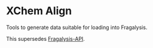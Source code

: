 # XChem Align

Tools to generate data suitable for loading into Fragalysis.

This supersedes [Fragalysis-API](https://github.com/xchem/fragalysis-api).
